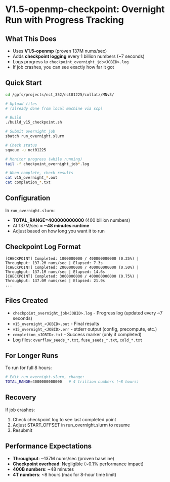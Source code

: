 # V1.5-openmp-checkpoint: Overnight Run with Progress Tracking

## What This Does

- Uses **V1.5-openmp** (proven 137M nums/sec)
- Adds **checkpoint logging** every 1 billion numbers (~7 seconds)
- Logs progress to `checkpoint_overnight_job<JOBID>.log`
- If job crashes, you can see exactly how far it got

## Quick Start

```bash
cd /gpfs/projects/nct_352/nct01225/collatz/MNv3/

# Upload files
# (already done from local machine via scp)

# Build
./build_v15_checkpoint.sh

# Submit overnight job
sbatch run_overnight.slurm

# Check status
squeue -u nct01225

# Monitor progress (while running)
tail -f checkpoint_overnight_job*.log

# When complete, check results
cat v15_overnight_*.out
cat completion_*.txt
```

## Configuration

In `run_overnight.slurm`:
- **TOTAL_RANGE=400000000000** (400 billion numbers)
- At 137M/sec = **~48 minutes runtime**
- Adjust based on how long you want it to run

## Checkpoint Log Format

```
[CHECKPOINT] Completed: 1000000000 / 400000000000 (0.25%) | Throughput: 137.2M nums/sec | Elapsed: 7.3s
[CHECKPOINT] Completed: 2000000000 / 400000000000 (0.50%) | Throughput: 137.1M nums/sec | Elapsed: 14.6s
[CHECKPOINT] Completed: 3000000000 / 400000000000 (0.75%) | Throughput: 137.0M nums/sec | Elapsed: 21.9s
...
```

## Files Created

- `checkpoint_overnight_job<JOBID>.log` - Progress log (updated every ~7 seconds)
- `v15_overnight_<JOBID>.out` - Final results  
- `v15_overnight_<JOBID>.err` - stderr output (config, precompute, etc.)
- `completion_<JOBID>.txt` - Success marker (only if completed)
- Log files: `overflow_seeds_*.txt`, `fuse_seeds_*.txt`, `cold_*.txt`

## For Longer Runs

To run for full 8 hours:
```bash
# Edit run_overnight.slurm, change:
TOTAL_RANGE=4000000000000   # 4 trillion numbers (~8 hours)
```

## Recovery

If job crashes:
1. Check checkpoint log to see last completed point
2. Adjust START_OFFSET in run_overnight.slurm to resume
3. Resubmit

## Performance Expectations

- **Throughput**: ~137M nums/sec (proven baseline)
- **Checkpoint overhead**: Negligible (~0.1% performance impact)
- **400B numbers**: ~48 minutes
- **4T numbers**: ~8 hours (max for 8-hour time limit)
